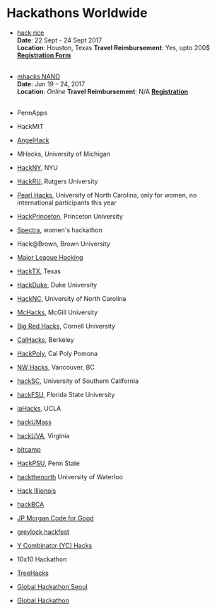 # Hackathons Worldwide
* [hack rice](http://hack.rice.edu/)<br>
**Date**: 22 Sept - 24 Sept 2017<br>
**Location**: Houston, Texas
**Travel Reimbursement**: Yes, upto 200$ <br>
[**Registration Form**](https://hackrice.typeform.com/to/X4d286)<br><br>

* [mhacks NANO](https://mhacks.org)<br>
**Date**: Jun 19 – 24, 2017<br>
**Location**: *Online*
**Travel Reimbursement**: N/A
[**Registration**](https://mhacks.org)<br><br>



* PennApps
* HackMIT
* [AngelHack](http://angelhack.com/)
* MHacks, University of Michigan
* [HackNY](http://hackny.org), NYU
* [HackRU](http://hackru.org), Rutgers University
* [Pearl Hacks](http://www.pearlhacks.com), University of North Carolina, only for women, no international participants this year
* [HackPrinceton](https://hackprinceton.com/), Princeton University
* [Spectra](http://sospectra.com), women's hackathon
* Hack@Brown, Brown University
* [Major League Hacking](https://mlh.io/)
* [HackTX](https://hacktx.com/), Texas
* [HackDuke](https://www.hackduke.org/), Duke University
* [HackNC](https://hacknc.com), University of North Carolina
* [McHacks](http://mchacks.io/), McGill University
* [Big Red Hacks](https://bigredhacks.com/), Cornell University
* [CalHacks](https://calhacks.io/), Berkeley
* [HackPoly](http://www.hackpoly.com/), Cal Poly Pomona
* [NW Hacks](https://www.nwhacks.io/), Vancouver, BC
* [hackSC](http://hacksc.com/), University of Southern California
* [hackFSU](https://hackfsu.com/), Florida State University
* [laHacks](https://lahacks.com/), UCLA
* [hackUMass](http://hackumass.com/#)
* [hackUVA](http://hackuva.io/), Virginia
* [bitcamp](http://bitca.mp/)
* [HackPSU](https://hackpsu.org/), Penn State
* [hackthenorth](http://hackthenorth.com/) University of Waterloo
* [Hack Illionois](https://hackillinois.org/)
* [hackBCA](http://hackbca.com)
* [JP Morgan Code for Good](http://bit.ly/1ADCdW0)
* [greylock hackfest](http://greylocku.com/hackfest/)
* [Y Combinator (YC) Hacks](http://bit.ly/1cT0wLq)
* 10x10 Hackathon
* [TreeHacks](https://www.treehacks.com/)
* [Global Hackathon Seoul](https://seoul.globalhackathon.io/)
* [Global Hackathon](http://ai.hackathon.com/)

